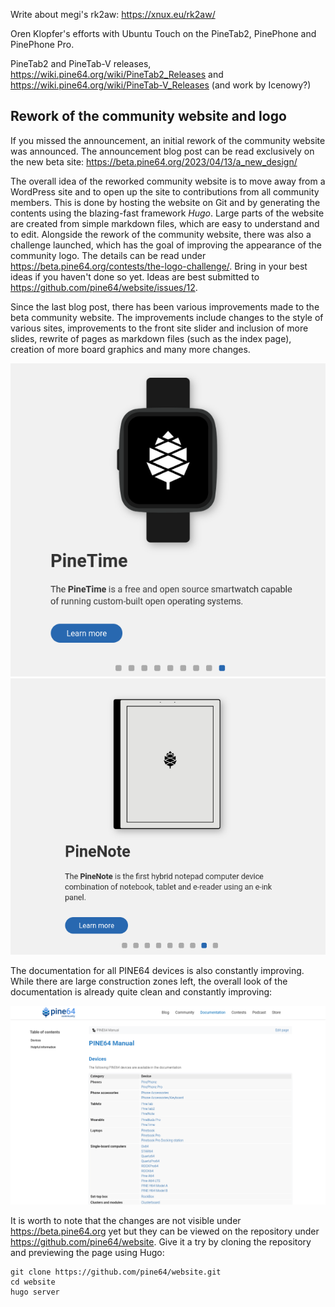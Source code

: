 Write about megi's rk2aw: https://xnux.eu/rk2aw/

Oren Klopfer's efforts with Ubuntu Touch on the PineTab2, PinePhone and PinePhone Pro.

PineTab2 and PineTab-V releases, https://wiki.pine64.org/wiki/PineTab2_Releases and https://wiki.pine64.org/wiki/PineTab-V_Releases (and work by Icenowy?)


## Rework of the community website and logo

If you missed the announcement, an initial rework of the community website was announced. The announcement blog post can be read exclusively on the new beta site: https://beta.pine64.org/2023/04/13/a_new_design/

The overall idea of the reworked community website is to move away from a WordPress site and to open up the site to contributions from all community members. This is done by hosting the website on Git and by generating the contents using the blazing-fast framework *Hugo*. Large parts of the website are created from simple markdown files, which are easy to understand and to edit. Alongside the rework of the community website, there was also a challenge launched, which has the goal of improving the appearance of the community logo. The details can be read under https://beta.pine64.org/contests/the-logo-challenge/. Bring in your best ideas if you haven't done so yet. Ideas are best submitted to https://github.com/pine64/website/issues/12.

Since the last blog post, there has been various improvements made to the beta community website. The improvements include changes to the style of various sites, improvements to the front site slider and inclusion of more slides, rewrite of pages as markdown files (such as the index page), creation of more board graphics and many more changes.

![PineTime slide](beta_impr_1.png)
![PineNote slide](beta_impr_2.png)

The documentation for all PINE64 devices is also constantly improving. While there are large construction zones left, the overall look of the documentation is already quite clean and constantly improving:

![PineNote slide](beta_impr_3.png)

It is worth to note that the changes are not visible under https://beta.pine64.org yet but they can be viewed on the repository under https://github.com/pine64/website. Give it a try by cloning the repository and previewing the page using Hugo:

```
git clone https://github.com/pine64/website.git
cd website
hugo server
```

